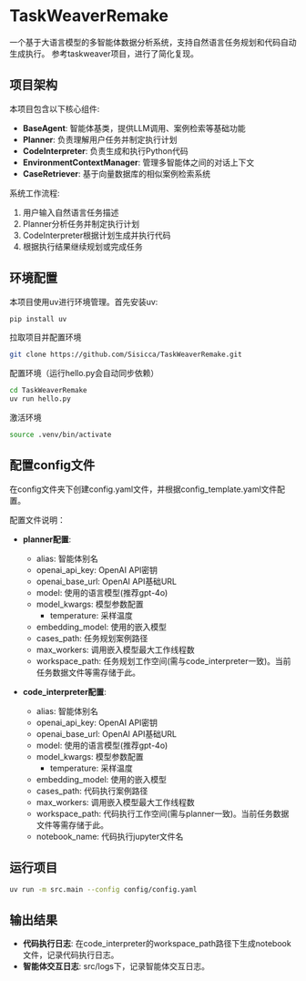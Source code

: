 # TaskWeaverRemake

一个基于大语言模型的多智能体数据分析系统，支持自然语言任务规划和代码自动生成执行。
参考taskweaver项目，进行了简化复现。

## 项目架构

本项目包含以下核心组件:

- **BaseAgent**: 智能体基类，提供LLM调用、案例检索等基础功能
- **Planner**: 负责理解用户任务并制定执行计划
- **CodeInterpreter**: 负责生成和执行Python代码
- **EnvironmentContextManager**: 管理多智能体之间的对话上下文
- **CaseRetriever**: 基于向量数据库的相似案例检索系统

系统工作流程:

1. 用户输入自然语言任务描述
2. Planner分析任务并制定执行计划
3. CodeInterpreter根据计划生成并执行代码
4. 根据执行结果继续规划或完成任务

## 环境配置

本项目使用uv进行环境管理。首先安装uv:

```bash
pip install uv
```

拉取项目并配置环境

```bash
git clone https://github.com/Sisicca/TaskWeaverRemake.git
```

配置环境（运行hello.py会自动同步依赖）

```bash
cd TaskWeaverRemake
uv run hello.py
```

激活环境

```bash
source .venv/bin/activate
```

## 配置config文件

在config文件夹下创建config.yaml文件，并根据config_template.yaml文件配置。

配置文件说明：

- **planner配置**:
  - alias: 智能体别名
  - openai_api_key: OpenAI API密钥
  - openai_base_url: OpenAI API基础URL
  - model: 使用的语言模型(推荐gpt-4o)
  - model_kwargs: 模型参数配置
    - temperature: 采样温度
  - embedding_model: 使用的嵌入模型
  - cases_path: 任务规划案例路径
  - max_workers: 调用嵌入模型最大工作线程数
  - workspace_path: 任务规划工作空间(需与code_interpreter一致)。当前任务数据文件等需存储于此。

- **code_interpreter配置**:
  - alias: 智能体别名
  - openai_api_key: OpenAI API密钥
  - openai_base_url: OpenAI API基础URL
  - model: 使用的语言模型(推荐gpt-4o)
  - model_kwargs: 模型参数配置
    - temperature: 采样温度
  - embedding_model: 使用的嵌入模型
  - cases_path: 代码执行案例路径
  - max_workers: 调用嵌入模型最大工作线程数
  - workspace_path: 代码执行工作空间(需与planner一致)。当前任务数据文件等需存储于此。
  - notebook_name: 代码执行jupyter文件名

## 运行项目

```bash
uv run -m src.main --config config/config.yaml
```

## 输出结果

- **代码执行日志**: 在code_interpreter的workspace_path路径下生成notebook文件，记录代码执行日志。
- **智能体交互日志**: src/logs下，记录智能体交互日志。


